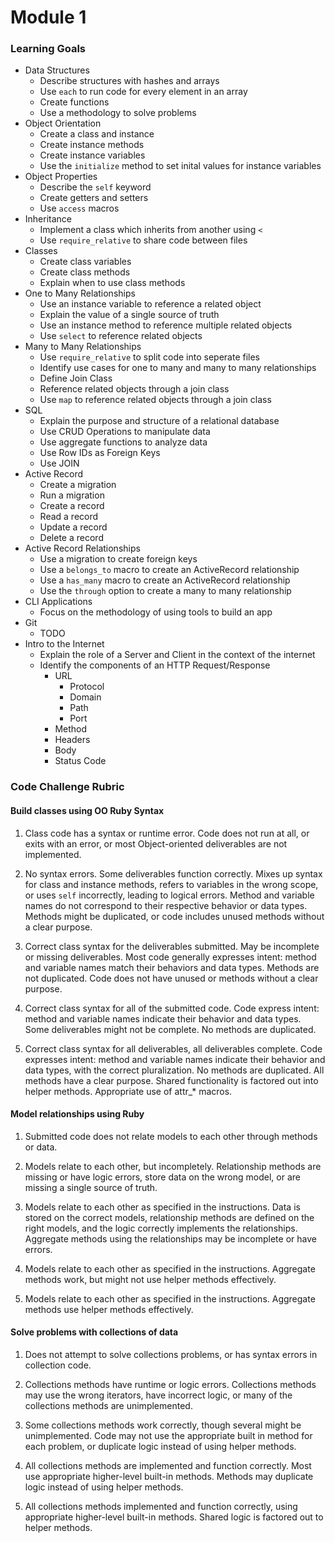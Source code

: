 # Module 1

### Learning Goals
- Data Structures
  - Describe structures with hashes and arrays
  - Use `each` to run code for every element in an array
  - Create functions
  - Use a methodology to solve problems
- Object Orientation
  - Create a class and instance
  - Create instance methods
  - Create instance variables
  - Use the `initialize` method to set inital values for instance variables 
- Object Properties
  - Describe the `self` keyword
  - Create getters and setters
  - Use `access` macros
- Inheritance
  - Implement a class which inherits from another using  `<` 
  - Use `require_relative` to share code between files
- Classes
  - Create class variables
  - Create class methods
  - Explain when to use class methods
- One to Many Relationships
  - Use an instance variable to reference a related object
  - Explain the value of a single source of truth
  - Use an instance method to reference multiple related objects
  - Use `select` to reference related objects
- Many to Many Relationships
  - Use `require_relative` to split code into seperate files
  - Identify use cases for one to many and many to many relationships
  - Define Join Class
  - Reference related objects through a join class
  - Use `map` to reference related objects through a join class
- SQL
  - Explain the purpose and structure of a relational database
  - Use CRUD Operations to manipulate data
  - Use aggregate functions to analyze data
  - Use Row IDs as Foreign Keys
  - Use JOIN 
- Active Record
  - Create a migration
  - Run a migration
  - Create a record
  - Read a record
  - Update a record
  - Delete a record
- Active Record Relationships
  - Use a migration to create foreign keys
  - Use a `belongs_to` macro to create an ActiveRecord relationship
  - Use a `has_many` macro to create an ActiveRecord relationship
  - Use the `through` option to create a many to many relationship
- CLI Applications
  - Focus on the methodology of using tools to build an app
- Git
  - TODO
- Intro to the Internet
  - Explain the role of a Server and Client in the context of the internet
  - Identify the components of an HTTP Request/Response
    - URL
      - Protocol
      - Domain
      - Path
      - Port
    - Method
    - Headers
    - Body
    - Status Code

### Code Challenge Rubric

#### Build classes using OO Ruby Syntax

1. Class code has a syntax or runtime error. Code does not run at all, or exits with an error, or most Object-oriented deliverables are not implemented.

2. No syntax errors. Some deliverables function correctly. Mixes up syntax for class and instance methods, refers to variables in the wrong scope, or uses `self` incorrectly, leading to logical errors. Method and variable names do not correspond to their respective behavior or data types. Methods might be duplicated, or code includes unused methods without a clear purpose.

3. Correct class syntax for the deliverables submitted. May be incomplete or missing deliverables. Most code generally expresses intent: method and variable names match their behaviors and data types. Methods are not duplicated. Code does not have unused or methods without a clear purpose.

4. Correct class syntax for all of the submitted code. Code express intent: method and variable names indicate their behavior and data types. Some deliverables might not be complete. No methods are duplicated.

5. Correct class syntax for all deliverables, all deliverables complete. Code expresses intent: method and variable names indicate their behavior and data types, with the correct pluralization. No methods are duplicated. All methods have a clear purpose. Shared functionality is factored out into helper methods. Appropriate use of attr\_\* macros.

#### Model relationships using Ruby

1. Submitted code does not relate models to each other through methods or data.

2. Models relate to each other, but incompletely. Relationship methods are missing or have logic errors, store data on the wrong model, or are missing a single source of truth.

3. Models relate to each other as specified in the instructions. Data is stored on the correct models, relationship methods are defined on the right models, and the logic correctly implements the relationships. Aggregate methods using the relationships may be incomplete or have errors.

4. Models relate to each other as specified in the instructions. Aggregate methods work, but might not use helper methods effectively.

5. Models relate to each other as specified in the instructions. Aggregate methods use helper methods effectively.

#### Solve problems with collections of data

1. Does not attempt to solve collections problems, or has syntax errors in collection code.

2. Collections methods have runtime or logic errors. Collections methods may use the wrong iterators, have incorrect logic, or many of the collections methods are unimplemented.

3. Some collections methods work correctly, though several might be unimplemented. Code may not use the appropriate built in method for each problem, or duplicate logic instead of using helper methods.

4. All collections methods are implemented and function correctly. Most use appropriate higher-level built-in methods. Methods may duplicate logic instead of using helper methods.

5. All collections methods implemented and function correctly, using appropriate higher-level built-in methods. Shared logic is factored out to helper methods.
